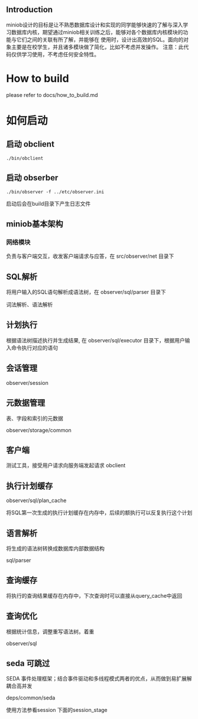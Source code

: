 ## Introduction
miniob设计的目标是让不熟悉数据库设计和实现的同学能够快速的了解与深入学习数据库内核，期望通过miniob相关训练之后，能够对各个数据库内核模块的功能与它们之间的关联有所了解，并能够在
使用时，设计出高效的SQL。面向的对象主要是在校学生，并且诸多模块做了简化，比如不考虑并发操作。
注意：此代码仅供学习使用，不考虑任何安全特性。

# How to build
please refer to docs/how_to_build.md


# 如何启动

## 启动 obclient

```shell
./bin/obclient
```

## 启动 obserber

```shell
./bin/observer -f ../etc/observer.ini 
```

启动后会在build目录下产生日志文件

## miniob基本架构

### 网络模块

负责与客户端交互，收发客户端请求与应答，在 src/observer/net 目录下

## SQL解析

将用户输入的SQL语句解析成语法树，在 observer/sql/parser 目录下

词法解析、语法解析

## 计划执行

根据语法树描述执行并生成结果, 在 observer/sql/executor 目录下，根据用户输入命令执行对应的语句

## 会话管理

observer/session

## 元数据管理

表、字段和索引的元数据

observer/storage/common

## 客户端

测试工具，接受用户请求向服务端发起请求
obclient
 

## 执行计划缓存

observer/sql/plan_cache

将SQL第一次生成的执行计划缓存在内存中，后续的额执行可以反复执行这个计划

## 语言解析

将生成的语法树转换成数据库内部数据结构

sql/parser


## 查询缓存

将执行的查询结果缓存在内存中，下次查询时可以直接从query_cache中返回

## 查询优化

根据统计信息，调整重写语法树。着重

observer/sql


## seda 可跳过

SEDA 事件处理框架；结合事件驱动和多线程模式两者的优点，从而做到易扩展解耦合高并发

deps/common/seda

使用方法参看session 下面的session_stage